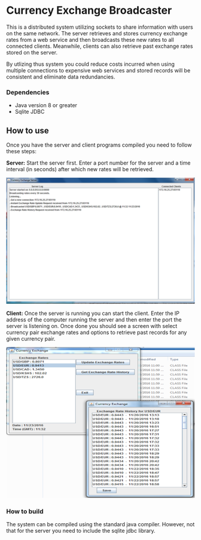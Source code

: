 # Currency Exchange Broadcaster

This is a distributed system utilizing sockets to share information with users on the same network. The server retrieves and stores currency exchange rates from a web service and then broadcasts these new rates to all connected clients. Meanwhile, clients can also retrieve past exchange rates stored on the server.

By utlizing thus system you could reduce costs incurred when using multiple connections to expensive web services and stored records will be consistent and eliminate data redundancies.

### Dependencies
* Java version 8 or greater
* Sqlite JDBC

## How to use
Once you have the server and client programs compiled you need to follow these steps:

**Server:**
Start the server first. Enter a port number for the server and a time interval (in seconds) after which new rates will be retrieved.

<img src="Resources/server.png" alt="server"/>

**Client:**
Once the server is running you can start the client. Enter the IP address of the computer running the server and then enter the port the server is listening on.
Once done you should see a screen with select currency pair exchange rates and options to retrieve past records for any given currency pair.

<img src="Resources/client.png" alt="client"/>

### How to build
The system can be compiled using the standard java compiler. However, not that for the server you need to include the sqlite jdbc library.